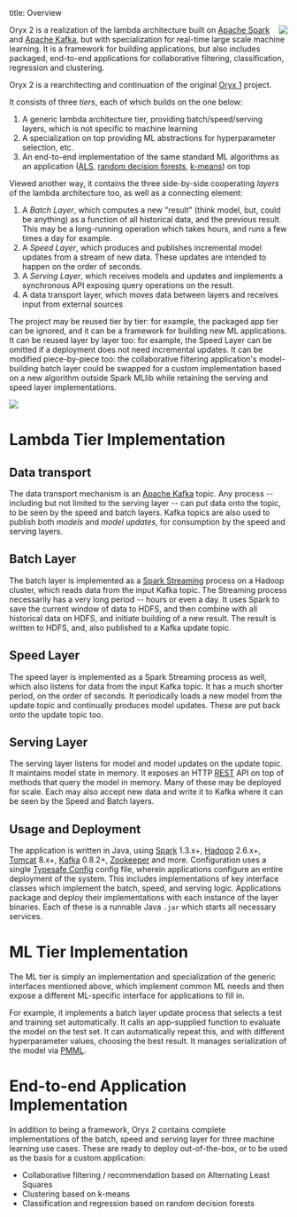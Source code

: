 title: Overview

<img align="right" src="img/OryxLogoMedium.png" />

Oryx 2 is a realization of the lambda architecture built on [Apache Spark](http://spark.apache.org)
and [Apache Kafka](http://kafka.apache.org), but with specialization for real-time large scale machine
learning. It is a framework for building applications, but also includes packaged, end-to-end
applications for collaborative filtering, classification, regression and clustering.

Oryx 2 is a rearchitecting and continuation of the original [Oryx 1](http://github.com/cloudera/oryx)
project.

It consists of three _tiers_, each of which builds on the one below:

1. A generic lambda architecture tier, providing batch/speed/serving layers, which is not
specific to machine learning
1. A specialization on top providing ML abstractions for hyperparameter selection, etc.
1. An end-to-end implementation of the same standard ML algorithms as an application
  ([ALS](http://labs.yahoo.com/files/HuKorenVolinsky-ICDM08.pdf),
[random decision forests](http://en.wikipedia.org/wiki/Random_forest),
[k-means](http://en.wikipedia.org/wiki/K-means_clustering)) on top

Viewed another way, it contains the three side-by-side cooperating _layers_ of the lambda
architecture too, as well as a connecting element:

1. A *Batch Layer*, which computes a new "result" (think model, but, could be anything)
as a function of all historical data, and the previous result. This may be a long-running operation
which takes hours, and runs a few times a day for example.
2. A *Speed Layer*, which produces and publishes incremental model updates from a
stream of new data. These updates are intended to happen on the order of seconds.
3. A *Serving Layer*, which receives models and updates and implements a synchronous API exposing
query operations on the result.
4. A data transport layer, which moves data between layers and receives input from external sources

The project may be reused tier by tier: for example, the packaged app tier can be ignored, and it
can be a framework for building new ML applications. It can be reused layer by layer too:
for example, the Speed Layer can be omitted if a deployment does not need incremental updates.
It can be modified piece-by-piece too: the collaborative filtering application's model-building
batch layer could be swapped for a custom implementation based on a new algorithm outside
Spark MLlib while retaining the serving and speed layer implementations.

<img src="img/Architecture.png"/>

# Lambda Tier Implementation

## Data transport

The data transport mechanism is an [Apache Kafka](http://kafka.apache.org/) topic.
Any process -- including but not limited to the serving layer -- can put data onto the topic,
to be seen by the speed and batch layers. Kafka topics are also used to publish both
*models* and *model updates*, for consumption by the speed and serving layers.

## Batch Layer

The batch layer is implemented as a [Spark Streaming](http://spark.apache.org/streaming/)
process on a Hadoop cluster, which reads data from the input Kafka topic. The Streaming process
necessarily has a very long period -- hours or even a day. It uses Spark to save the
current window of data to HDFS, and then combine with all historical data on HDFS, and
initiate building of a new result. The result is written to HDFS, and, also published
to a Kafka update topic.

## Speed Layer

The speed layer is implemented as a Spark Streaming process as well, which also listens for
data from the input Kafka topic. It has a much shorter period, on the order of seconds.
It periodically loads a new model from the update topic and continually produces model updates.
These are put back onto the update topic too.

## Serving Layer

The serving layer listens for model and model updates on the update topic. It maintains model
state in memory. It exposes an HTTP
[REST](http://en.wikipedia.org/wiki/Representational_state_transfer) API on top of methods
that query the model in memory. Many of these may be deployed for scale. Each may
also accept new data and write it to Kafka where it can be seen by the Speed and Batch layers.

## Usage and Deployment

The application is written in Java, using [Spark](http://spark.apache.org/) 1.3.x+,
[Hadoop](http://hadoop.apache.org/) 2.6.x+, [Tomcat](http://tomcat.apache.org/) 8.x+,
[Kafka](http://kafka.apache.org/) 0.8.2+, [Zookeeper](http://zookeeper.apache.org/) and more. Configuration uses a single
[Typesafe Config](https://github.com/typesafehub/config) config file, wherein
applications configure an entire deployment of the system. This includes implementations of
key interface classes which implement the batch, speed, and serving logic. Applications
package and deploy their implementations with each instance of the layer binaries. Each
of these is a runnable Java `.jar` which starts all necessary services.

# ML Tier Implementation

The ML tier is simply an implementation and specialization of the generic interfaces mentioned
above, which implement common ML needs and then expose a different ML-specific interface for
applications to fill in.

For example, it implements a batch layer update process that selects a test and training set
automatically. It calls an app-supplied function to evaluate the model on the test set.
It can automatically repeat this, and with different hyperparameter values, choosing the best
result. It manages serialization of the model via
[PMML](http://www.dmg.org/v4-2-1/GeneralStructure.html).

# End-to-end Application Implementation

In addition to being a framework, Oryx 2 contains complete implementations of the batch, speed and
serving layer for three machine learning use cases. These are ready to deploy out-of-the-box, or to be
used as the basis for a custom application:

- Collaborative filtering / recommendation based on Alternating Least Squares
- Clustering based on k-means
- Classification and regression based on random decision forests
